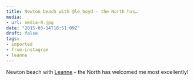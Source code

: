 ```yaml
---
title: Newton beach with @le_boyd - the North has…
media:
- url: media-0.jpg
date: "2015-03-14T18:51:09Z"
draft: false
tags:
- imported
- from-instagram
- leanne
---
```

Newton beach with [Leanne](/tags/leanne) - the North has welcomed me most excellently\!
